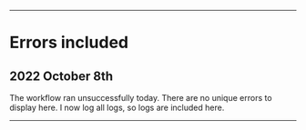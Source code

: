 
***

# Errors included

## 2022 October 8th

The workflow ran unsuccessfully today. There are no unique errors to display here. I now log all logs, so logs are included here.

***
